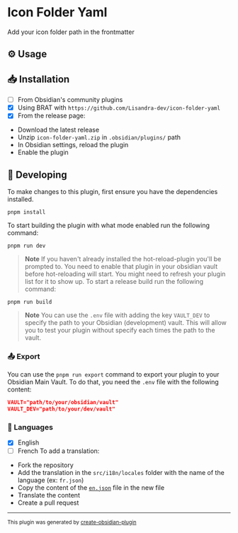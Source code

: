 # Icon Folder Yaml

Add your icon folder path in the frontmatter

## ⚙️ Usage

## 📥 Installation

- [ ] From Obsidian's community plugins
- [x] Using BRAT with `https://github.com/Lisandra-dev/icon-folder-yaml`
- [x] From the release page:
- Download the latest release
- Unzip `icon-folder-yaml.zip` in `.obsidian/plugins/` path
- In Obsidian settings, reload the plugin
- Enable the plugin

## 🤖 Developing

To make changes to this plugin, first ensure you have the dependencies installed.

```
pnpm install
```

To start building the plugin with what mode enabled run the following command:

```
pnpm run dev
```

> **Note**
> If you haven't already installed the hot-reload-plugin you'll be prompted to. You need to enable that plugin in your obsidian vault before hot-reloading will start. You might need to refresh your plugin list for it to show up.
> To start a release build run the following command:

```
pnpm run build
```

> **Note**
> You can use the `.env` file with adding the key `VAULT_DEV` to specify the path to your Obsidian (development) vault. This will allow you to test your plugin without specify each times the path to the vault.

### 📤 Export

You can use the `pnpm run export` command to export your plugin to your Obsidian Main Vault. To do that, you need the `.env` file with the following content:

```json
VAULT="path/to/your/obsidian/vault"
VAULT_DEV="path/to/your/dev/vault"
```

### 🎼 Languages

- [x] English
- [ ] French
      To add a translation:
- Fork the repository
- Add the translation in the `src/i18n/locales` folder with the name of the language (ex: `fr.json`)
- Copy the content of the [`en.json`](./src/i18n/locales/en.json) file in the new file
- Translate the content
- Create a pull request

---

<sub>This plugin was generated by <a href="https://www.npmjs.com/package/@lisandra-dev/create-obsidian-plugin">create-obsidian-plugin</a></sub>

